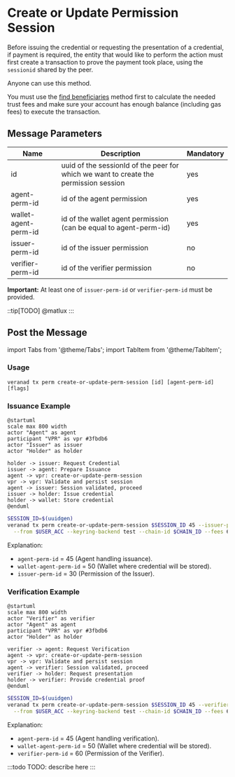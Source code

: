 # Create or Update Permission Session

Before issuing the credential or requesting the presentation of a credential, if payment is required, the entity that would like to perform the action must first create a transaction to prove the payment took place, using the `sessionid` shared by the peer.

Anyone can use this method.

You must use the [find beneficiaries](find-beneficiaries) method first to calculate the needed trust fees and make sure your account has enough balance (including gas fees) to execute the transaction.

## Message Parameters

|Name               |Description                            |Mandatory|
|-------------------|---------------------------------------|--------|
|id| uuid of the sessionId of the peer for which we want to create the permission session | yes |
|agent-perm-id| id of the agent permission | yes |
|wallet-agent-perm-id| id of the wallet agent permission (can be equal to agent-perm-id) | yes |
|issuer-perm-id| id of the issuer permission | no |
|verifier-perm-id| id of the verifier permission | no |

**Important:** At least one of `issuer-perm-id` or `verifier-perm-id` must be provided.

::tip[TODO]
@matlux
:::

## Post the Message

import Tabs from '@theme/Tabs';
import TabItem from '@theme/TabItem';

<Tabs>
  <TabItem value="cli" label="CLI" default>

### Usage

```
veranad tx perm create-or-update-perm-session [id] [agent-perm-id] [flags]
```

### Issuance Example

```plantuml
@startuml
scale max 800 width
actor "Agent" as agent
participant "VPR" as vpr #3fbdb6
actor "Issuer" as issuer
actor "Holder" as holder

holder -> issuer: Request Credential
issuer -> agent: Prepare Issuance
agent -> vpr: create-or-update-perm-session
vpr -> vpr: Validate and persist session
agent -> issuer: Session validated, proceed
issuer -> holder: Issue credential
holder -> wallet: Store credential
@enduml
```

```bash
SESSION_ID=$(uuidgen)
veranad tx perm create-or-update-perm-session $SESSION_ID 45 --issuer-perm-id 30 --wallet-agent-perm-id 50 \
  --from $USER_ACC --keyring-backend test --chain-id $CHAIN_ID --fees 600000uvna --node $NODE_RPC
```

Explanation:
- `agent-perm-id` = 45 (Agent handling issuance).
- `wallet-agent-perm-id` = 50 (Wallet where credential will be stored).
- `issuer-perm-id` = 30 (Permission of the Issuer).

 ### Verification Example

```plantuml
@startuml
scale max 800 width
actor "Verifier" as verifier
actor "Agent" as agent
participant "VPR" as vpr #3fbdb6
actor "Holder" as holder

verifier -> agent: Request Verification
agent -> vpr: create-or-update-perm-session
vpr -> vpr: Validate and persist session
agent -> verifier: Session validated, proceed
verifier -> holder: Request presentation
holder -> verifier: Provide credential proof
@enduml
```

```bash
SESSION_ID=$(uuidgen)
veranad tx perm create-or-update-perm-session $SESSION_ID 45 --verifier-perm-id 60 --wallet-agent-perm-id 50 \
  --from $USER_ACC --keyring-backend test --chain-id $CHAIN_ID --fees 600000uvna --node $NODE_RPC
```

Explanation:
- `agent-perm-id` = 45 (Agent handling verification).
- `wallet-agent-perm-id` = 50 (Wallet where credential will be stored).
- `verifier-perm-id` = 60 (Permission of the Verifier).

 </TabItem>
  
  <TabItem value="frontend" label="Frontend">
    :::todo
    TODO: describe here
    :::
  </TabItem>
</Tabs>
